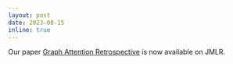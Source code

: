 ```yaml
---
layout: post
date: 2023-08-15
inline: true
---
```


Our paper [Graph Attention Retrospective](https://jmlr.org/papers/v24/22-125.html) is now available on JMLR.